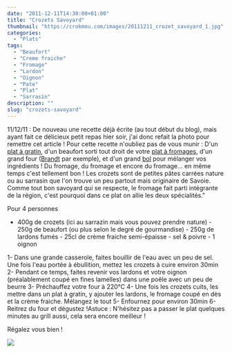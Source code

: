 ```yaml
---
date: "2011-12-11T14:30:00+01:00"
title: "Crozets Savoyard"
thumbnail: "https://crokmou.com/images/20111211_crozet_savoyard_1.jpg"
categories:
  - "Plats"
tags:
  - "Beaufort"
  - "Creme fraiche"
  - "Fromage"
  - "Lardon"
  - "Oignon"
  - "Pate"
  - "Plat"
  - "Sarrasin"
description: ""
slug: "crozets-savoyard"
---
```


11/12/11 : De nouveau une recette déjà écrite (au tout début du blog), mais ayant fait ce délicieux petit repas hier soir, j'ai donc refait la photo pour remettre cet article ! Pour cette recette n'oubliez pas de vous munir : D'un [plat à gratin](http://www.rueducommerce.fr/m/pl/malid:12468604), d'un beaufort sorti tout droit de votre [plat à fromages](http://www.rueducommerce.fr/m/pl/malid:4820387), d'un grand four ([Brandt](http://www.rueducommerce.fr/m/pl/malid:83961) par exemple), et d'un grand [bol](http://www.rueducommerce.fr/m/pl/malid:4769881) pour mélanger vos ingrédients ! Du fromage, du fromage et encore du fromage... en même temps c'est tellement bon ! Les crozets sont de petites pâtes carrées nature ou au sarrasin que l'on trouve un peu partout mais originaire de Savoie. Comme tout bon savoyard qui se respecte, le fromage fait parti intégrante de la région, c'est pourquoi dans ce plat on allie les deux spécialités."

Pour 4 personnes

- 400g de crozets (ici au sarrazin mais vous pouvez prendre nature) - 250g de beaufort (ou plus selon le degré de gourmandise) - 250g de lardons fumés - 25cl de crème fraiche semi-épaisse - sel & poivre - 1 oignon

1- Dans une grande casserole, faites bouillir de l'eau avec un peu de sel. Une fois l'eau portée à ébullition, mettez les crozets à cuire environ 30min 2- Pendant ce temps, faites revenir vos lardons et votre oignon (préalablement coupé en fines lamelles) dans une poêle avec un peu de beurre 3- Préchauffez votre four à 220°C 4- Une fois les crozets cuits, les mettre dans un plat à gratin, y ajouter les lardons, le fromage coupé en dès et la crème fraiche. Mélangez le tout 5- Enfournez pour environ 30min 6- Reitrez du four et dégustez !Astuce : N'hésitez pas a passer le plat quelques minutes au grill aussi, cela sera encore meilleur !

Régalez vous bien !

[![](http://4.bp.blogspot.com/-2bLosyMFac4/TxhFg0sR2dI/AAAAAAAABec/Mzg1OnlXUmM/s1600/Signature+copie.jpg)](http://4.bp.blogspot.com/-2bLosyMFac4/TxhFg0sR2dI/AAAAAAAABec/Mzg1OnlXUmM/s1600/Signature+copie.jpg)

